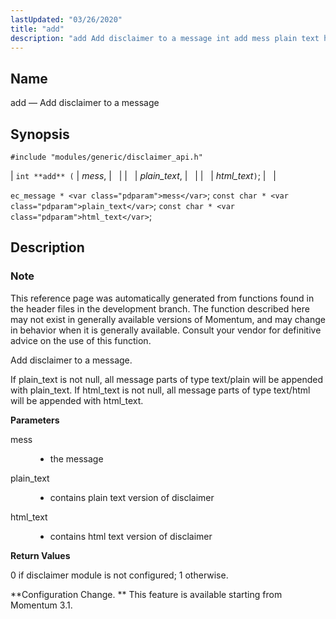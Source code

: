 ```yaml
---
lastUpdated: "03/26/2020"
title: "add"
description: "add Add disclaimer to a message int add mess plain text html text ec message mess const char plain text const char html text This reference page was automatically generated from functions found in the header files in the development branch The function described here may not exist in generally..."
---
```


<a name="apis.add"></a> 
## Name

add — Add disclaimer to a message

## Synopsis

`#include "modules/generic/disclaimer_api.h"`

| `int **add** (` | <var class="pdparam">mess</var>, |   |
|   | <var class="pdparam">plain_text</var>, |   |
|   | <var class="pdparam">html_text</var>`)`; |   |

`ec_message * <var class="pdparam">mess</var>`;
`const char * <var class="pdparam">plain_text</var>`;
`const char * <var class="pdparam">html_text</var>`;<a name="idp55142400"></a> 
## Description

### Note

This reference page was automatically generated from functions found in the header files in the development branch. The function described here may not exist in generally available versions of Momentum, and may change in behavior when it is generally available. Consult your vendor for definitive advice on the use of this function.

Add disclaimer to a message.

If plain_text is not null, all message parts of type text/plain will be appended with plain_text. If html_text is not null, all message parts of type text/html will be appended with html_text.

**<a name="idp55145920"></a> Parameters**

<dl class="variablelist">

<dt>mess</dt>

<dd>

- the message

</dd>

<dt>plain_text</dt>

<dd>

- contains plain text version of disclaimer

</dd>

<dt>html_text</dt>

<dd>

- contains html text version of disclaimer

</dd>

</dl>

**<a name="idp55152352"></a> Return Values**

0 if disclaimer module is not configured; 1 otherwise.

**Configuration Change. ** This feature is available starting from Momentum 3.1.